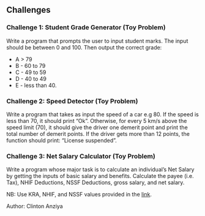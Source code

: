 ## Challenges

### Challenge 1: Student Grade Generator (Toy Problem)

Write a program that prompts the user to input student marks. The input should be between 0 and 100. Then output the correct grade: 

- A > 79
- B - 60 to 79
- C - 49 to 59
- D - 40 to 49
- E - less than 40.

### Challenge 2: Speed Detector (Toy Problem)

Write a program that takes as input the speed of a car e.g 80. If the speed is less than 70, it should print “Ok”. Otherwise, for every 5 km/s above the speed limit (70), it should give the driver one demerit point and print the total number of demerit points. If the driver gets more than 12 points, the function should print: “License suspended”.

### Challenge 3: Net Salary Calculator (Toy Problem)

Write a program whose major task is to calculate an individual’s Net Salary by getting the inputs of basic salary and benefits. Calculate the payee (i.e. Tax), NHIF Deductions, NSSF Deductions, gross salary, and net salary. 

NB: Use KRA, NHIF, and NSSF values provided in the [link](https://www.aren.co.ke/payroll/taxrates.htm).

Author: Clinton Anziya
